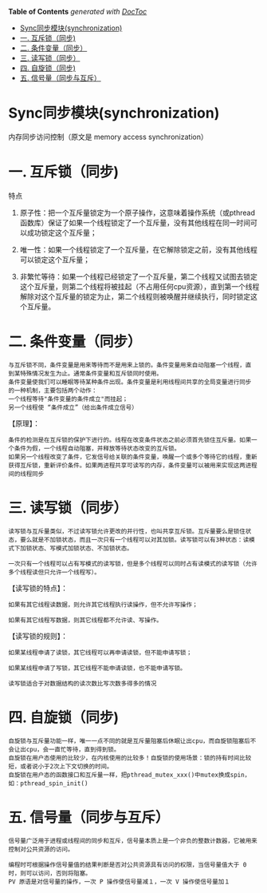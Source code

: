 <!-- START doctoc generated TOC please keep comment here to allow auto update -->
<!-- DON'T EDIT THIS SECTION, INSTEAD RE-RUN doctoc TO UPDATE -->
**Table of Contents**  *generated with [DocToc](https://github.com/thlorenz/doctoc)*

- [Sync同步模块(synchronization)](#sync%E5%90%8C%E6%AD%A5%E6%A8%A1%E5%9D%97synchronization)
- [一. 互斥锁（同步)](#%E4%B8%80-%E4%BA%92%E6%96%A5%E9%94%81%E5%90%8C%E6%AD%A5)
- [二. 条件变量（同步）](#%E4%BA%8C-%E6%9D%A1%E4%BB%B6%E5%8F%98%E9%87%8F%E5%90%8C%E6%AD%A5)
- [三. 读写锁（同步）](#%E4%B8%89-%E8%AF%BB%E5%86%99%E9%94%81%E5%90%8C%E6%AD%A5)
- [四. 自旋锁（同步)](#%E5%9B%9B-%E8%87%AA%E6%97%8B%E9%94%81%E5%90%8C%E6%AD%A5)
- [五. 信号量（同步与互斥）](#%E4%BA%94-%E4%BF%A1%E5%8F%B7%E9%87%8F%E5%90%8C%E6%AD%A5%E4%B8%8E%E4%BA%92%E6%96%A5)

<!-- END doctoc generated TOC please keep comment here to allow auto update -->

# Sync同步模块(synchronization)
内存同步访问控制（原文是 memory access synchronization）
# 一. 互斥锁（同步)
特点

1. 原子性：把一个互斥量锁定为一个原子操作，这意味着操作系统（或pthread函数库）保证了如果一个线程锁定了一个互斥量，没有其他线程在同一时间可以成功锁定这个互斥量；

2. 唯一性：如果一个线程锁定了一个互斥量，在它解除锁定之前，没有其他线程可以锁定这个互斥量；

3. 非繁忙等待：如果一个线程已经锁定了一个互斥量，第二个线程又试图去锁定这个互斥量，则第二个线程将被挂起（不占用任何cpu资源），直到第一个线程解除对这个互斥量的锁定为止，第二个线程则被唤醒并继续执行，同时锁定这个互斥量。
# 二. 条件变量（同步）
	与互斥锁不同，条件变量是用来等待而不是用来上锁的。条件变量用来自动阻塞一个线程，直 到某特殊情况发生为止。通常条件变量和互斥锁同时使用。
	条件变量使我们可以睡眠等待某种条件出现。条件变量是利用线程间共享的全局变量进行同步 的一种机制，主要包括两个动作：
	一个线程等待"条件变量的条件成立"而挂起；
	另一个线程使 “条件成立”（给出条件成立信号）
【原理】：

	条件的检测是在互斥锁的保护下进行的。线程在改变条件状态之前必须首先锁住互斥量。如果一个条件为假，一个线程自动阻塞，并释放等待状态改变的互斥锁。
	如果另一个线程改变了条件，它发信号给关联的条件变量，唤醒一个或多个等待它的线程，重新获得互斥锁，重新评价条件。如果两进程共享可读写的内存，条件变量可以被用来实现这两进程间的线程同步
# 三. 读写锁（同步）

	读写锁与互斥量类似，不过读写锁允许更改的并行性，也叫共享互斥锁。互斥量要么是锁住状态，要么就是不加锁状态，而且一次只有一个线程可以对其加锁。读写锁可以有3种状态：读模式下加锁状态、写模式加锁状态、不加锁状态。

	一次只有一个线程可以占有写模式的读写锁，但是多个线程可以同时占有读模式的读写锁（允许多个线程读但只允许一个线程写）。

【读写锁的特点】：

	如果有其它线程读数据，则允许其它线程执行读操作，但不允许写操作；

	如果有其它线程写数据，则其它线程都不允许读、写操作。

【读写锁的规则】：

	如果某线程申请了读锁，其它线程可以再申请读锁，但不能申请写锁；

	如果某线程申请了写锁，其它线程不能申请读锁，也不能申请写锁。

	读写锁适合于对数据结构的读次数比写次数多得多的情况
# 四. 自旋锁（同步)

	自旋锁与互斥量功能一样，唯一一点不同的就是互斥量阻塞后休眠让出cpu，而自旋锁阻塞后不会让出cpu，会一直忙等待，直到得到锁。
	自旋锁在用户态使用的比较少，在内核使用的比较多！自旋锁的使用场景：锁的持有时间比较短，或者说小于2次上下文切换的时间。
	自旋锁在用户态的函数接口和互斥量一样，把pthread_mutex_xxx()中mutex换成spin，如：pthread_spin_init()
# 五. 信号量（同步与互斥）

	信号量广泛用于进程或线程间的同步和互斥，信号量本质上是一个非负的整数计数器，它被用来控制对公共资源的访问。

	编程时可根据操作信号量值的结果判断是否对公共资源具有访问的权限，当信号量值大于 0 时，则可以访问，否则将阻塞。
    PV 原语是对信号量的操作，一次 P 操作使信号量减１，一次 V 操作使信号量加１

